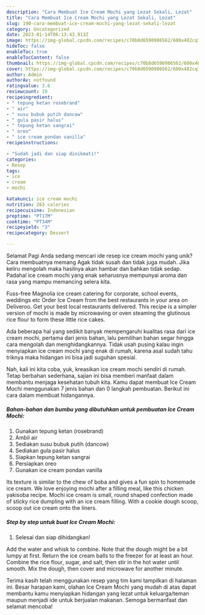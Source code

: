 ```yaml
---
description: "Cara Membuat Ice Cream Mochi yang Lezat Sekali, Lezat"
title: "Cara Membuat Ice Cream Mochi yang Lezat Sekali, Lezat"
slug: 190-cara-membuat-ice-cream-mochi-yang-lezat-sekali-lezat
category: Uncategorized
date: 2023-01-14T06:13:43.913Z
image: https://img-global.cpcdn.com/recipes/c70b8d6590986562/680x482cq70/ice-cream-mochi-foto-resep-utama.jpg
hideToc: false
enableToc: true
enableTocContent: false
thumbnail: https://img-global.cpcdn.com/recipes/c70b8d6590986562/680x482cq70/ice-cream-mochi-foto-resep-utama.jpg
cover: https://img-global.cpcdn.com/recipes/c70b8d6590986562/680x482cq70/ice-cream-mochi-foto-resep-utama.jpg
author: Admin
authorAv: notfound
ratingvalue: 3.6
reviewcount: 19
recipeingredient:
- " tepung ketan rosebrand"
- " air"
- " susu bubuk putih dancow"
- " gula pasir halus"
- " tepung ketan sangrai"
- " oreo"
- " ice cream pondan vanilla"
recipeinstructions:

- "Sudah jadi dan siap dinikmati!"
categories:
- Resep
tags:
- ice
- cream
- mochi

katakunci: ice cream mochi 
nutrition: 263 calories
recipecuisine: Indonesian
preptime: "PT17M"
cooktime: "PT34M"
recipeyield: "3"
recipecategory: Dessert

---
```



Selamat Pagi Anda sedang mencari ide resep ice cream mochi yang unik? Cara membuatnya memang Agak tidak susah dan tidak juga mudah. Jika keliru mengolah maka hasilnya akan hambar dan bahkan tidak sedap. Padahal ice cream mochi yang enak seharusnya mempunyai aroma dan rasa yang mampu memancing selera kita.


Fuss-free Magnolia ice cream catering for corporate, school events, weddings etc Order Ice Cream from the best restaurants in your area on Deliveroo. Get your best local restaurants delivered. This recipe is a simpler version of mochi is made by microwaving or oven steaming the glutinous rice flour to form these little rice cakes.

Ada beberapa hal yang sedikit banyak mempengaruhi kualitas rasa dari ice cream mochi, pertama dari jenis bahan, lalu pemilihan bahan segar hingga cara mengolah dan menghidangkannya. Tidak usah pusing kalau ingin menyiapkan ice cream mochi yang enak di rumah, karena asal sudah tahu triknya maka hidangan ini bisa jadi suguhan spesial.


Nah, kali ini kita coba, yuk, kreasikan ice cream mochi sendiri di rumah. Tetap berbahan sederhana, sajian ini bisa memberi manfaat dalam membantu menjaga kesehatan tubuh kita. Kamu dapat membuat Ice Cream Mochi menggunakan 7 jenis bahan dan 0 langkah pembuatan. Berikut ini cara dalam membuat hidangannya.

<!--inarticleads1-->

##### Bahan-bahan dan bumbu yang dibutuhkan untuk pembuatan Ice Cream Mochi:

1. Gunakan  tepung ketan (rosebrand)
1. Ambil  air
1. Sediakan  susu bubuk putih (dancow)
1. Sediakan  gula pasir halus
1. Siapkan  tepung ketan sangrai
1. Persiapkan  oreo
1. Gunakan  ice cream pondan vanilla


Its texture is similar to the chew of boba and gives a fun spin to homemade ice cream. We love enjoying mochi after a filling meal, like this chicken yakisoba recipe. Mochi ice cream is small, round shaped confection made of sticky rice dumpling with an ice cream filling. With a cookie dough scoop, scoop out ice cream onto the liners. 

<!--inarticleads2-->

##### Step by step untuk buat Ice Cream Mochi:


1. Selesai dan siap dihidangkan!

Add the water and whisk to combine. Note that the dough might be a bit lumpy at first. Return the ice cream balls to the freezer for at least an hour. Combine the rice flour, sugar, and salt, then stir in the hot water until smooth. Mix the dough, then cover and microwave for another minute. 

Terima kasih telah menggunakan resep yang tim kami tampilkan di halaman ini. Besar harapan kami, olahan Ice Cream Mochi yang mudah di atas dapat membantu kamu menyiapkan hidangan yang lezat untuk keluarga/teman maupun menjadi ide untuk berjualan makanan. Semoga bermanfaat dan selamat mencoba!
